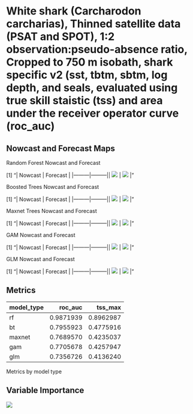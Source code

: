 White shark (Carcharodon carcharias), Thinned satellite data (PSAT and
SPOT), 1:2 observation:pseudo-absence ratio, Cropped to 750 m isobath,
shark specific v2 (sst, tbtm, sbtm, log depth, and seals, evaluated
using true skill staistic (tss) and area under the receiver operator
curve (roc_auc)
================

## Nowcast and Forecast Maps

Random Forest Nowcast and Forecast

\[1\] “\| Nowcast \| Forecast \| \|———\|———\|\|
![](../../../../tidy_reports/versions/c21/100760/c21.100760.01_12_rf_compiled_casts.png)
\|
![](../../../../tidy_reports/versions/c21/100764/c21.100764.01_12_rf_compiled_casts.png)
\|”

Boosted Trees Nowcast and Forecast

\[1\] “\| Nowcast \| Forecast \| \|———\|———\|\|
![](../../../../tidy_reports/versions/c21/100760/c21.100760.01_12_bt_compiled_casts.png)
\|
![](../../../../tidy_reports/versions/c21/100764/c21.100764.01_12_bt_compiled_casts.png)
\|”

Maxnet Trees Nowcast and Forecast

\[1\] “\| Nowcast \| Forecast \| \|———\|———\|\|
![](../../../../tidy_reports/versions/c21/100760/c21.100760.01_12_maxent_compiled_casts.png)
\|
![](../../../../tidy_reports/versions/c21/100764/c21.100764.01_12_maxent_compiled_casts.png)
\|”

GAM Nowcast and Forecast

\[1\] “\| Nowcast \| Forecast \| \|———\|———\|\|
![](../../../../tidy_reports/versions/c21/100760/c21.100760.01_12_gam_compiled_casts.png)
\|
![](../../../../tidy_reports/versions/c21/100764/c21.100764.01_12_gam_compiled_casts.png)
\|”

GLM Nowcast and Forecast

\[1\] “\| Nowcast \| Forecast \| \|———\|———\|\|
![](../../../../tidy_reports/versions/c21/100760/c21.100760.01_12_glm_compiled_casts.png)
\|
![](../../../../tidy_reports/versions/c21/100764/c21.100764.01_12_glm_compiled_casts.png)
\|”

## Metrics

| model_type |   roc_auc |   tss_max |
|:-----------|----------:|----------:|
| rf         | 0.9871939 | 0.8962987 |
| bt         | 0.7955923 | 0.4775916 |
| maxnet     | 0.7689570 | 0.4235037 |
| gam        | 0.7705678 | 0.4257947 |
| glm        | 0.7356726 | 0.4136240 |

Metrics by model type

## Variable Importance

![](/mnt/ecocast/projects/koliveira/subprojects/carcharodon/workflows/tidy_md/versions/m21/10076/m21.10076_tidy_compiled_files/figure-gfm/variable_importance-1.png)<!-- -->
